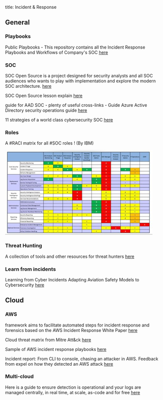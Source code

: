 title: Incident & Response

## General

### Playbooks

Public Playbooks - This repository contains all the Incident Response Playbooks and Workflows of Company's SOC [here](https://gitlab.com/syntax-ir/playbooks)

### SOC

SOC Open Source is a project designed for security analysts and all SOC audiences who wants to play with implementation and explore the modern SOC architecture. [here](https://github.com/archanchoudhury/SOC-OpenSource)

SOC Open Source lesson explain [here](https://www.youtube.com/watch?v=t6PqjLIVgdA)

guide for AAD SOC - plenty of useful cross-links - Guide Azure Active Directory security operations guide [here](https://docs.microsoft.com/en-us/azure/active-directory/fundamentals/security-operations-introduction)

11 strategies of a world class cybersecurity SOC [here](https://www.mitre.org/publications/technical-papers/11-strategies-world-class-cybersecurity-operations-center)

### Roles

A #RACI matrix for all #SOC roles ! (By IBM)

![soc_roles](assets/soc-raci-2.jpeg)

### Threat Hunting

A collection of tools and other resources for threat hunters [here](https://github.com/A3sal0n/CyberThreatHunting)

### Learn from incidents

Learning from Cyber Incidents Adapting Aviation Safety Models to Cybersecurity [here](https://www.belfercenter.org/publication/learning-cyber-incidents-adapting-aviation-safety-models-cybersecurity)

## Cloud

### AWS

framework aims to facilitate automated steps for incident response and forensics based on the AWS Incident Response White Paper [here](https://github.com/awslabs/aws-automated-incident-response-and-forensics)

Cloud threat matrix from Mitre Att&ck [here](https://attack.mitre.org/matrices/enterprise/cloud/)

Sample of AWS incident response playbooks [here](https://github.com/aws-samples/aws-incident-response-playbooks)

Incident report: From CLI to console, chasing an attacker in AWS. Feedback from expel on how they detected an AWS attack [here](https://expel.com/blog/incident-report-from-cli-to-console-chasing-an-attacker-in-aws/)

### Multi-cloud

Here is a guide to ensure detection is operational and your logs are managed centrally, in real time, at scale, as-code and for free [here](https://m365internals.com/2021/07/05/why-are-windows-defender-av-logs-so-important-and-how-to-monitor-them-with-azure-sentinel/)
